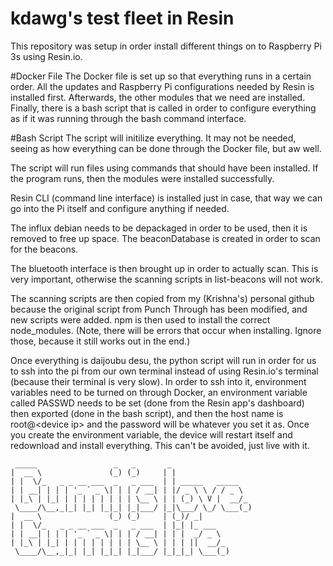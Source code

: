# kdawg's test fleet in Resin
This repository was setup in order install different things on to Raspberry Pi 3s using Resin.io.

#Docker File
The Docker file is set up so that everything runs in a certain order. All the updates and Raspberry Pi configurations needed by Resin is installed first. Afterwards, the other modules that we need are installed. Finally, there is a bash script that is called in order to configure everything as if it was running through the bash command interface.

#Bash Script
The script will initilize everything. It may not be needed, seeing as how everything can be done through the Docker file, but aw well.

The script will run files using commands that should have been installed. If the program runs, then the modules were installed successfully.

Resin CLI (command line interface) is installed just in case, that way we can go into the Pi itself and configure anything if needed.

The influx debian needs to be depackaged in order to be used, then it is removed to free up space. The beaconDatabase is created in order to scan for the beacons.

The bluetooth interface is then brought up in order to actually scan. This is very important, otherwise the scanning scripts in list-beacons will not work.

The scanning scripts are then copied from my (Krishna's) personal github because the original script from Punch Through has been modified, and new scripts were added. npm is then used to install the correct node_modules. (Note, there will be errors that occur when installing. Ignore those, because it still works out in the end.)

Once everything is daijoubu desu, the python script will run in order for us to ssh into the pi from our own terminal instead of using Resin.io's terminal (because their terminal is very slow). In order to ssh into it, environment variables need to be turned on through Docker, an environment variable called PASSWD needs to be set (done from the Resin app's dashboard) then exported (done in the bash script), and then the host name is root@\<device ip\> and the password will be whatever you set it as. Once you create the environment variable, the device will restart itself and redownload and install everything. This can't be avoided, just live with it.

```
 _____                 _   _       _                   
|  __ \               (_) (_)     | |                  
| |  \/_   _ _ __ ___  _   _ ___  | | _____   _____    
| | __| | | | '_ ` _ \| | | / __| | |/ _ \ \ / / _ \   
| |_\ | |_| | | | | | | | | \__ \ | | (_) \ V |  __/_  
 \____/\__,_|_| |_| |_|_| |_|___/ |_|\___/ \_/ \___(_) 
|  __ \               (_) (_)     | (_)/ _|            
| |  \/_   _ _ __ ___  _   _ ___  | |_| |_ ___         
| | __| | | | '_ ` _ \| | | / __| | | |  _/ _ \        
| |_\ | |_| | | | | | | | | \__ \ | | | ||  __/_       
 \____/\__,_|_| |_| |_|_| |_|___/ |_|_|_| \___(_)      
                                                       
```
 
